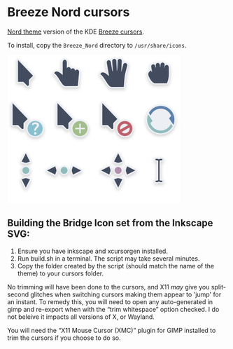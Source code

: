 # Breeze Nord cursors

[Nord theme](https://www.nordtheme.com/) version of the KDE [Breeze cursors](https://github.com/KDE/breeze/tree/master/cursors/Breeze).

To install, copy the `Breeze_Nord` directory to `/usr/share/icons`.

![Screenshot](screenshot.png)

## Building the Bridge Icon set from the Inkscape SVG:

1. Ensure you have inkscape and xcursorgen installed.
2. Run build.sh in a terminal. The script may take several minutes.
3. Copy the folder created by the script (should match the name of the theme)
   to your cursors folder.

No trimming will have been done to the cursors, and X11 *may* give you
split-second glitches when switching cursors making them appear to 'jump'
for an instant. To remedy this, you will need to open any auto-generated in
gimp and re-export when with the “trim whitespace” option checked. I do not
beleive it impacts all versions of X, or Wayland.

You will need the “X11 Mouse Cursor (XMC)” plugin for GIMP installed to trim
the cursors if you choose to do so.
